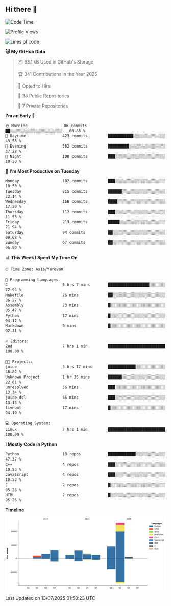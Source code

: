 ## Hi there 👋

<!--START_SECTION:waka-->
![Code Time](http://img.shields.io/badge/Code%20Time-1%2C353%20hrs%209%20mins-blue)

![Profile Views](http://img.shields.io/badge/Profile%20Views-0-blue)

![Lines of code](https://img.shields.io/badge/From%20Hello%20World%20I%27ve%20Written-62.3%20thousand%20lines%20of%20code-blue)

**🐱 My GitHub Data** 

> 📦 63.1 kB Used in GitHub's Storage 
 > 
> 🏆 341 Contributions in the Year 2025
 > 
> 💼 Opted to Hire
 > 
> 📜 38 Public Repositories 
 > 
> 🔑 7 Private Repositories 
 > 
**I'm an Early 🐤** 

```text
🌞 Morning                86 commits          ██░░░░░░░░░░░░░░░░░░░░░░░   08.86 % 
🌆 Daytime                423 commits         ███████████░░░░░░░░░░░░░░   43.56 % 
🌃 Evening                362 commits         █████████░░░░░░░░░░░░░░░░   37.28 % 
🌙 Night                  100 commits         ███░░░░░░░░░░░░░░░░░░░░░░   10.30 % 
```
📅 **I'm Most Productive on Tuesday** 

```text
Monday                   102 commits         ███░░░░░░░░░░░░░░░░░░░░░░   10.50 % 
Tuesday                  215 commits         ██████░░░░░░░░░░░░░░░░░░░   22.14 % 
Wednesday                168 commits         ████░░░░░░░░░░░░░░░░░░░░░   17.30 % 
Thursday                 112 commits         ███░░░░░░░░░░░░░░░░░░░░░░   11.53 % 
Friday                   213 commits         █████░░░░░░░░░░░░░░░░░░░░   21.94 % 
Saturday                 94 commits          ██░░░░░░░░░░░░░░░░░░░░░░░   09.68 % 
Sunday                   67 commits          ██░░░░░░░░░░░░░░░░░░░░░░░   06.90 % 
```


📊 **This Week I Spent My Time On** 

```text
🕑︎ Time Zone: Asia/Yerevan

💬 Programming Languages: 
C                        5 hrs 7 mins        ██████████████████░░░░░░░   72.94 % 
Makefile                 26 mins             ██░░░░░░░░░░░░░░░░░░░░░░░   06.27 % 
Assembly                 23 mins             █░░░░░░░░░░░░░░░░░░░░░░░░   05.47 % 
Python                   17 mins             █░░░░░░░░░░░░░░░░░░░░░░░░   04.12 % 
Markdown                 9 mins              █░░░░░░░░░░░░░░░░░░░░░░░░   02.31 % 

🔥 Editors: 
Zed                      7 hrs 1 min         █████████████████████████   100.00 % 

🐱‍💻 Projects: 
juice                    3 hrs 17 mins       ████████████░░░░░░░░░░░░░   46.82 % 
Unknown Project          1 hr 35 mins        ██████░░░░░░░░░░░░░░░░░░░   22.61 % 
unresolved               56 mins             ███░░░░░░░░░░░░░░░░░░░░░░   13.34 % 
juice-dsl                55 mins             ███░░░░░░░░░░░░░░░░░░░░░░   13.13 % 
livebot                  17 mins             █░░░░░░░░░░░░░░░░░░░░░░░░   04.10 % 

💻 Operating System: 
Linux                    7 hrs 1 min         █████████████████████████   100.00 % 
```

**I Mostly Code in Python** 

```text
Python                   18 repos            ████████████░░░░░░░░░░░░░   47.37 % 
C++                      4 repos             ███░░░░░░░░░░░░░░░░░░░░░░   10.53 % 
JavaScript               4 repos             ███░░░░░░░░░░░░░░░░░░░░░░   10.53 % 
C                        2 repos             █░░░░░░░░░░░░░░░░░░░░░░░░   05.26 % 
HTML                     2 repos             █░░░░░░░░░░░░░░░░░░░░░░░░   05.26 % 
```



**Timeline**

![Lines of Code chart](https://raw.githubusercontent.com/0xM4LL0C/0xM4LL0C/main/assets/bar_graph.png)


 Last Updated on 13/07/2025 01:58:23 UTC
<!--END_SECTION:waka-->
